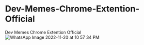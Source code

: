 # Dev-Memes-Chrome-Extention-Official
Dev Memes Chrome Extention Official
![WhatsApp Image 2022-11-20 at 10 57 34 PM](https://user-images.githubusercontent.com/116343712/203270596-b96a1532-824c-4f69-9409-28fee680d98a.jpeg)
